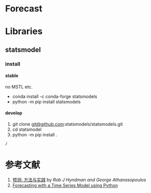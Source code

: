 Forecast
===

# Libraries
## statsmodel
### install
#### stable 
no MSTL etc.
- conda install -c conda-forge statsmodels
- python -m pip install statsmodels
#### develop
1. git clone git@github.com:statsmodels/statsmodels.git
2. cd statsmodel
3. python -m pip install .
```ActivityHistory
/
```
# 参考文献
1.  [预测: 方法与实践](https://otexts.com/fppcn/) by _Rob J Hyndman and George Athanasopoulos_
2. [Forecasting with a Time Series Model using Python](https://www.bounteous.com/insights/2020/09/15/forecasting-time-series-model-using-python-part-one/)

